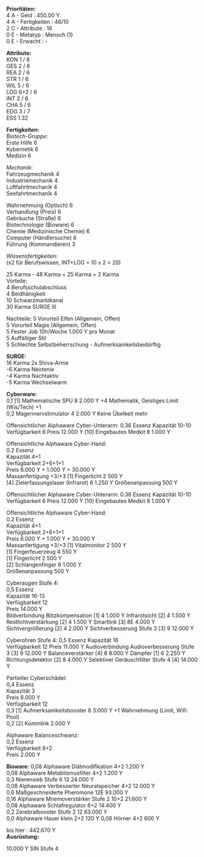 **Prioritäten:**  
4 A - Geld : 450.00 Y  
4 A - Fertigkeiten : 46/10  
2 C - Attribute : 16  
0 E - Metatyp : Mensch (1)  
0 E - Erwacht : -  

**Attribute:**  
KON 1 / 6  
GES 2 / 6  
REA 2 / 6  
STR 1 / 6  
WIL 5 / 6  
LOG 6+2 / 6  
INT 2 / 6  
CHA 5 / 6  
EDG 3 / 7  
ESS 1.32  

**Fertigkeiten:**  
*Biotech-Gruppe:*  
Erste Hilfe 6  
Kybernetik 6  
Medizin 6  

*Mechanik*:  
Fahrzeugmechanik 4  
Industriemechanik 4  
Luftfahrtmechanik 4  
Seefahrtmechanik 4  

Wahrnehmung (Optisch) 6  
Verhandlung (Preis) 6  
Gebräuche (Straße) 6  
Biotechnologie (Bioware) 6  
Chemie (Medizinische Chemie) 6  
Computer (Händlersuche) 6  
Führung (Kommandieren) 3    

*Wissensfertigkeiten:*  
(x2 für Berufswissen, INT+LOG = 10 x 2 = 20)


25 Karma - 48 Karma + 25 Karma = 2 Karma  
Vorteile:  
4 Berufsschulabschluss  
4 Beidhänigkeit  
10 Schwarzmarktkanal  
30 Karma SURGE III  

Nachteile:
5 Vorurteil Elfen (Allgemein, Offen)  
5 Vorurteil Magie (Allgemein, Offen)  
5 Fester Job 10h/Woche 1.000 Y pro Monat  
5 Auffälliger Stil  
5 Schlechte Selbstbeherrschung - Aufmerksamkeitsbedürftig  

**SURGE:**  
16 Karma 2x Shiva-Arme  
-6 Karma Neotenie  
-4 Karma Nachtaktiv  
-5 Karma Wechselwarm  

**Cyberware:**  
0,1 [1] Mathematische SPU 8 2.000 Y +4 Mathematik, Geistiges Limit (Wis/Tech) +1  
0,2 Magennervstimulator 4 2.000 Y Keine Übelkeit mehr  

Offensichtlicher Alphaware Cyber-Unterarm:
0.36 Essenz
Kapazität 10-10
Verfügbarkeit 6
Preis 12.000 Y
[10] Eingebautes Medkit 8 1.000 Y  

Offensichtliche Alphaware Cyber-Hand:  
0.2 Essenz  
Kapazität 4+1  
Verfügbarkeit 2+6+1+1  
Preis 6.000 Y + 1.000 Y + 30.000 Y  
Massanfertigung +3/+3 
[1] Fingerlicht 2 500 Y  
[4] Zielerfassungslaser (Infrarot) 6 1.250 Y
Größenanpassung 500 Y  

Offensichtlicher Alphaware Cyber-Unterarm:
0.36 Essenz
Kapazität 10-10
Verfügbarkeit 6
Preis 12.000 Y
[10] Eingebautes Medkit 8 1.000 Y  

Offensichtliche Alphaware Cyber-Hand:  
0.2 Essenz  
Kapazität 4+1  
Verfügbarkeit 2+6+1+1  
Preis 6.000 Y + 1.000 Y + 30.000 Y  
Massanfertigung +3/+3 
[1] Vitalmonitor 2 500 Y  
[1] Fingerfeuerzeug 4 550 Y  
[1] Fingerlicht 2 500 Y  
[2] Schlangenfinger 6 1.000 Y  
Größenanpassung 500 Y  

Cyberaugen Stufe 4:  
0,5 Essenz  
Kapazität 16-13  
Verfügbarkeit 12  
Preis 14.000 Y  
Bildverbindung
Blitzkompensation [1] 4 1.000 Y
Infrarotsicht [2] 4 1.500 Y  
Restlichtverstärkung [2] 4 1.500 Y
Smartlink [3] 8E 4.000 Y
Sichtvergrößerung [2] 4 2.000 Y
Sichtverbesserung Stufe 3 [3] 9 12.000 Y

Cyberohren Stufe 4:
0,5 Essenz
Kapazität 16  
Verfügbarkeit 12
Preis 11.000 Y
Audioverbindung
Audioverbesserung Stufe 3 [3] 9 12.000 Y
Balanceverstärker [4] 8 8.000 Y
Dämpfer [1] 6 2.250 Y
Richtungsdetektor [2] 8 4.000 Y
Selektiver Geräuschfilter Stufe 4 [4] 14.000 Y

Partieller Cyberschädel:  
0,4 Essenz  
Kapazität 3  
Preis 8.000 Y  
Verfügbarkeit 12  
0,3 [1] Aufmerksamkeitsbooster 8 3.000 Y +1 Wahrnehmung (Limit, Wifi: Pool)  
0,2 [2] Kommlink 2.000 Y

Alphaware Balanceschwanz:  
0,2 Essenz  
Verfügbarkeit 8+2  
Preis 2.000 Y  

**Bioware:**
0,08 Alphaware Diätmodifikation 4+2 1.200 Y  
0,08 Alphaware Metablismusfilter 4+2 1.200 Y  
0,3 Nierensieb Stufe 6 12 24.000 Y  
0,08 Alphaware Verbesserter Neuralspeicher 4+2 12.000 Y  
0,6 Maßgeschneiderte Pheromone 12E 93.000 Y  
0,16 Alphaware Mnemoverstärker Stufe 2 10+2 21.600 Y  
0,08 Alphaware Schlafregulator 6+2 14.400 Y  
0,2 Zerebralbooster Stufe 2 12 63.000 Y  
0,0 Alphaware Hauer klein 2+2 120 Y
0,08 Hörner 4+2 600 Y  

bis hier : 442.670 Y  
**Ausrüstung:**  

10.000 Y SIN Stufe 4  
